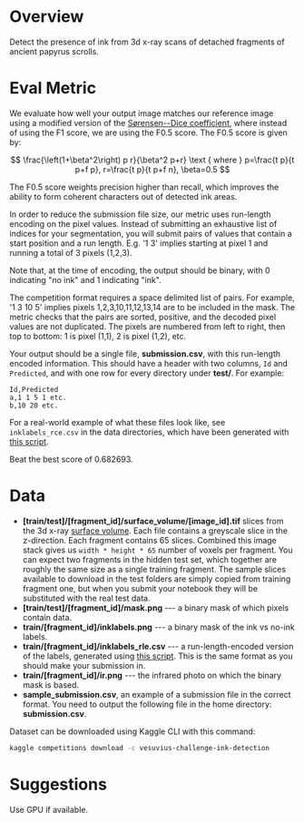 # Overview

Detect the presence of ink from 3d x-ray scans of detached fragments of ancient papyrus scrolls.

# Eval Metric

We evaluate how well your output image matches our reference image using a modified version of the [Sørensen--Dice coefficient](https://en.wikipedia.org/wiki/S%C3%B8rensen%E2%80%93Dice_coefficient), where instead of using the F1 score, we are using the F0.5 score. The F0.5 score is given by:

$$
\frac{\left(1+\beta^2\right) p r}{\beta^2 p+r} \text { where } p=\frac{t p}{t p+f p}, r=\frac{t p}{t p+f n}, \beta=0.5
$$

The F0.5 score weights precision higher than recall, which improves the ability to form coherent characters out of detected ink areas.

In order to reduce the submission file size, our metric uses run-length encoding on the pixel values. Instead of submitting an exhaustive list of indices for your segmentation, you will submit pairs of values that contain a start position and a run length. E.g. '1 3' implies starting at pixel 1 and running a total of 3 pixels (1,2,3).

Note that, at the time of encoding, the output should be binary, with 0 indicating "no ink" and 1 indicating "ink".

The competition format requires a space delimited list of pairs. For example, '1 3 10 5' implies pixels 1,2,3,10,11,12,13,14 are to be included in the mask. The metric checks that the pairs are sorted, positive, and the decoded pixel values are not duplicated. The pixels are numbered from left to right, then top to bottom: 1 is pixel (1,1), 2 is pixel (1,2), etc.

Your output should be a single file, **submission.csv**, with this run-length encoded information. This should have a header with two columns, `Id` and `Predicted`, and with one row for every directory under **test/**. For example:

```
Id,Predicted
a,1 1 5 1 etc.
b,10 20 etc.
```

For a real-world example of what these files look like, see `inklabels_rce.csv` in the data directories, which have been generated with [this script](https://gist.github.com/janpaul123/ca3477c1db6de4346affca37e0e3d5b0).

Beat the best score of 0.682693.

# Data

- **[train/test]/[fragment_id]/surface_volume/[image_id].tif** slices from the 3d x-ray [surface volume](https://scrollprize.org/tutorial1#3-surface-volumes). Each file contains a greyscale slice in the z-direction. Each fragment contains 65 slices. Combined this image stack gives us `width * height * 65` number of voxels per fragment. You can expect two fragments in the hidden test set, which together are roughly the same size as a single training fragment. The sample slices available to download in the test folders are simply copied from training fragment one, but when you submit your notebook they will be substituted with the real test data.
- **[train/test]/[fragment_id]/mask.png** --- a binary mask of which pixels contain data.
- **train/[fragment_id]/inklabels.png** --- a binary mask of the ink vs no-ink labels.
- **train/[fragment_id]/inklabels_rle.csv** --- a run-length-encoded version of the labels, generated using [this script](https://gist.github.com/janpaul123/ca3477c1db6de4346affca37e0e3d5b0). This is the same format as you should make your submission in.
- **train/[fragment_id]/ir.png** --- the infrared photo on which the binary mask is based.
- **sample_submission.csv**, an example of a submission file in the correct format. You need to output the following file in the home directory: **submission.csv**.


Dataset can be downloaded using Kaggle CLI with this command:
```bash
kaggle competitions download -c vesuvius-challenge-ink-detection
```

# Suggestions
Use GPU if available.